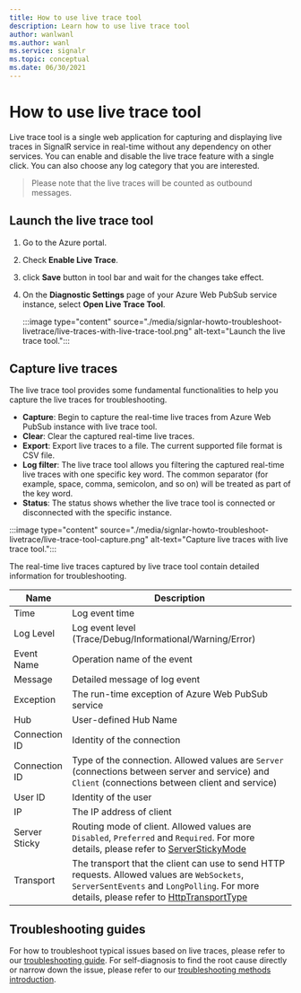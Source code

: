 ```yaml
---
title: How to use live trace tool
description: Learn how to use live trace tool
author: wanlwanl
ms.author: wanl
ms.service: signalr
ms.topic: conceptual 
ms.date: 06/30/2021
---
```


# How to use live trace tool

Live trace tool is a single web application for capturing and displaying live traces in SignalR service in real-time without any dependency on other services.
You can enable and disable the live trace feature with a single click. You can also choose any log category that you are interested.

> Please note that the live traces will be counted as outbound messages.

## Launch the live trace tool

1. Go to the Azure portal.
2. Check **Enable Live Trace**.
3. click **Save** button in tool bar and wait for the changes take effect.
4. On the **Diagnostic Settings** page of your Azure Web PubSub service instance, select **Open Live Trace Tool**. 

    :::image type="content" source="./media/signlar-howto-troubleshoot-livetrace/live-traces-with-live-trace-tool.png" alt-text="Launch the live trace tool.":::

## Capture live traces

The live trace tool provides some fundamental functionalities to help you capture the live traces for troubleshooting.

* **Capture**: Begin to capture the real-time live traces from Azure Web PubSub instance with live trace tool.
* **Clear**: Clear the captured real-time live traces.
* **Export**: Export live traces to a file. The current supported file format is CSV file.
* **Log filter**: The live trace tool allows you filtering the captured real-time live traces with one specific key word. The common separator (for example, space, comma, semicolon, and so on) will be treated as part of the key word. 
* **Status**: The status shows whether the live trace tool is connected or disconnected with the specific instance.

:::image type="content" source="./media/signlar-howto-troubleshoot-livetrace/live-trace-tool-capture.png" alt-text="Capture live traces with live trace tool.":::

The real-time live traces captured by live trace tool contain detailed information for troubleshooting. 

| Name | Description |
| ------------ |  ------------------------ | 
| Time | Log event time |
| Log Level | Log event level (Trace/Debug/Informational/Warning/Error) |
| Event Name | Operation name of the event |
| Message | Detailed message of log event |
| Exception | The run-time exception of Azure Web PubSub service |
| Hub | User-defined Hub Name |
| Connection ID | Identity of the connection |
| Connection ID | Type of the connection. Allowed values are `Server` (connections between server and service) and `Client` (connections between client and service)|
| User ID | Identity of the user |
| IP | The IP address of client |
| Server Sticky | Routing mode of client. Allowed values are `Disabled`, `Preferred` and `Required`. For more details, please refer to [ServerStickyMode](https://github.com/Azure/azure-signalr/blob/master/docs/run-asp-net-core.md#serverstickymode) |
| Transport | The transport that the client can use to send HTTP requests. Allowed values are `WebSockets`, `ServerSentEvents` and `LongPolling`. For more details, please refer to [HttpTransportType](https://docs.microsoft.com/dotnet/api/microsoft.aspnetcore.http.connections.httptransporttype) |

## Troubleshooting guides

For how to troubleshoot typical issues based on live traces, please refer to our [troubleshooting guide](./signalr-howto-troubleshoot-guide.md).
For self-diagnosis to find the root cause directly or narrow down the issue, please refer to our [troubleshooting methods introduction](./signalr-howto-troubleshoot-method.md).
